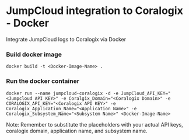 # JumpCloud integration to Coralogix - Docker
Integrate JumpCloud logs to Coralogix via Docker

### Build docker image

```docker build -t <Docker-Image-Name> .```


### Run the docker container

```
docker run --name jumpcloud-coralogix -d -e JumpCloud_API_KEY="<Jumpcloud API KEY>" -e Coralgix_Domain="<Coralogix Domain>" -e CORALOGIX_API_KEY="<Coralogix API KEY>" -e Coralogix_Application_Name="<Application Name>" -e Coralogix_Subsystem_Name="<Subsystem Name>" <Docker-Image-Name>
```

Note: Remember to substitute the placeholders with your actual API keys, coralogix domain, application name, and subsystem name.
